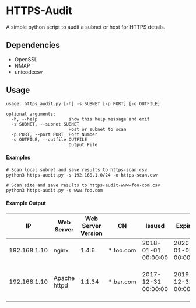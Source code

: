 # HTTPS-Audit

A simple python script to audit a subnet or host for HTTPS details.

## Dependencies
* OpenSSL
* NMAP
* unicodecsv

## Usage
```
usage: https_audit.py [-h] -s SUBNET [-p PORT] [-o OUTFILE]

optional arguments:
  -h, --help            show this help message and exit
  -s SUBNET, --subnet SUBNET
                        Host or subnet to scan
  -p PORT, --port PORT  Port Number
  -o OUTFILE, --outfile OUTFILE
                        Output File
```
#### Examples
```
# Scan local subnet and save results to https-scan.csv
python3 https-audit.py -s 192.168.1.0/24 -o https-scan.csv

# Scan site and save results to https-audit-www-foo-com.csv
python3 https-audit.py -s www.foo.com
```

#### Example Output
| IP | Web Server | Web Server Version | CN | Issued | Expires | Issuer |
|---|---|---|---|---|---|---|
| 192.168.1.10  | nginx | 1.4.6 | *.foo.com  | 2018-01-01 00:00:00  | 2020-01-01 00:00:00   | GeoTrust SSL CA - G3  |
| 192.168.1.10  | Apache httpd | 1.1.34 | *.bar.com  | 2017-12-31 00:00:00  | 2019-12-31 00:00:00   | Go Daddy Secure Certificate Authority - G2  |
